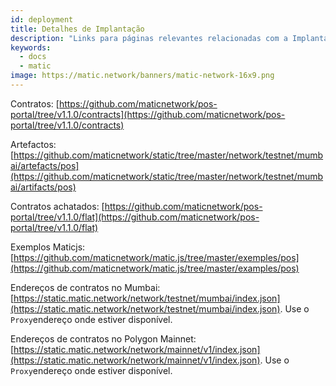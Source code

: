 ```yaml
---
id: deployment
title: Detalhes de Implantação
description: "Links para páginas relevantes relacionadas com a Implantação."
keywords:
  - docs
  - matic
image: https://matic.network/banners/matic-network-16x9.png
---
```


Contratos: [https://github.com/maticnetwork/pos-portal/tree/v1.1.0/contracts](https://github.com/maticnetwork/pos-portal/tree/v1.1.0/contracts)

Artefactos: [https://github.com/maticnetwork/static/tree/master/network/testnet/mumbai/artefacts/pos](https://github.com/maticnetwork/static/tree/master/network/testnet/mumbai/artifacts/pos)

Contratos achatados: [https://github.com/maticnetwork/pos-portal/tree/v1.1.0/flat](https://github.com/maticnetwork/pos-portal/tree/v1.1.0/flat)

Exemplos Maticjs: [https://github.com/maticnetwork/matic.js/tree/master/exemples/pos](https://github.com/maticnetwork/matic.js/tree/master/examples/pos)

Endereços de contratos no Mumbai: [https://static.matic.network/network/testnet/mumbai/index.json](https://static.matic.network/network/testnet/mumbai/index.json). Use o `Proxy`endereço onde estiver disponível.

Endereços de contratos no Polygon Mainnet: [https://static.matic.network/network/mainnet/v1/index.json](https://static.matic.network/network/mainnet/v1/index.json). Use o `Proxy`endereço onde estiver disponível.
